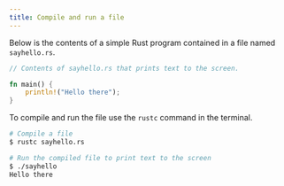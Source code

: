 ```yaml
---
title: Compile and run a file
---
```


Below is the contents of a simple Rust program contained in a file named `sayhello.rs`.

```rust
// Contents of sayhello.rs that prints text to the screen.

fn main() {
    println!("Hello there");
}
```

To compile and run the file use the `rustc` command in the terminal.

```bash
# Compile a file
$ rustc sayhello.rs

# Run the compiled file to print text to the screen
$ ./sayhello
Hello there
```
